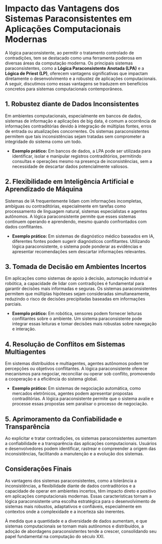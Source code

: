 
# Impacto das Vantagens dos Sistemas Paraconsistentes em Aplicações Computacionais Modernas

A lógica paraconsistente, ao permitir o tratamento controlado de contradições, tem se destacado como uma ferramenta poderosa em diversas áreas da computação moderna. Os principais sistemas paraconsistentes, como a **Lógica Paraconsistente Anotada (LPA)** e a **Lógica de Priest (LP)**, oferecem vantagens significativas que impactam diretamente o desenvolvimento e a robustez de aplicações computacionais. A seguir, discutimos como essas vantagens se traduzem em benefícios concretos para sistemas computacionais contemporâneos.

## 1. **Robustez diante de Dados Inconsistentes**

Em ambientes computacionais, especialmente em bancos de dados, sistemas de informação e aplicações de big data, é comum a ocorrência de informações contraditórias devido à integração de múltiplas fontes, erros de entrada ou atualizações concorrentes. Os sistemas paraconsistentes permitem que tais inconsistências sejam tratadas sem comprometer a integridade do sistema como um todo.

- **Exemplo prático:** Em bancos de dados, a LPA pode ser utilizada para identificar, isolar e manipular registros contraditórios, permitindo consultas e operações mesmo na presença de inconsistências, sem a necessidade de descartar dados potencialmente valiosos.

## 2. **Flexibilidade em Inteligência Artificial e Aprendizado de Máquina**

Sistemas de IA frequentemente lidam com informações incompletas, ambíguas ou contraditórias, especialmente em tarefas como processamento de linguagem natural, sistemas especialistas e agentes autônomos. A lógica paraconsistente permite que esses sistemas continuem operando e aprendendo, mesmo quando confrontados com dados conflitantes.

- **Exemplo prático:** Em sistemas de diagnóstico médico baseados em IA, diferentes fontes podem sugerir diagnósticos conflitantes. Utilizando lógica paraconsistente, o sistema pode ponderar as evidências e apresentar recomendações sem descartar informações relevantes.

## 3. **Tomada de Decisão em Ambientes Incertos**

Em aplicações como sistemas de apoio à decisão, automação industrial e robótica, a capacidade de lidar com contradições é fundamental para garantir decisões mais informadas e seguras. Os sistemas paraconsistentes permitem que múltiplas hipóteses sejam consideradas simultaneamente, reduzindo o risco de decisões precipitadas baseadas em informações parciais.

- **Exemplo prático:** Em robótica, sensores podem fornecer leituras conflitantes sobre o ambiente. Um sistema paraconsistente pode integrar essas leituras e tomar decisões mais robustas sobre navegação e interação.

## 4. **Resolução de Conflitos em Sistemas Multiagentes**

Em sistemas distribuídos e multiagentes, agentes autônomos podem ter percepções ou objetivos conflitantes. A lógica paraconsistente oferece mecanismos para negociar, reconciliar ou operar sob conflito, promovendo a cooperação e a eficiência do sistema global.

- **Exemplo prático:** Em sistemas de negociação automática, como mercados eletrônicos, agentes podem apresentar propostas contraditórias. A lógica paraconsistente permite que o sistema avalie e processe essas propostas sem paralisar o processo de negociação.

## 5. **Aprimoramento da Confiabilidade e Transparência**

Ao explicitar e tratar contradições, os sistemas paraconsistentes aumentam a confiabilidade e a transparência das aplicações computacionais. Usuários e desenvolvedores podem identificar, rastrear e compreender a origem das inconsistências, facilitando a manutenção e a evolução dos sistemas.



## **Considerações Finais**

As vantagens dos sistemas paraconsistentes, como a tolerância a inconsistências, a flexibilidade diante de dados contraditórios e a capacidade de operar em ambientes incertos, têm impacto direto e positivo em aplicações computacionais modernas. Essas características tornam a lógica paraconsistente uma escolha estratégica para o desenvolvimento de sistemas mais robustos, adaptativos e confiáveis, especialmente em contextos onde a complexidade e a incerteza são inerentes.

À medida que a quantidade e a diversidade de dados aumentam, e que sistemas computacionais se tornam mais autônomos e distribuídos, a adoção de abordagens paraconsistentes tende a crescer, consolidando seu papel fundamental na computação do século XXI.

